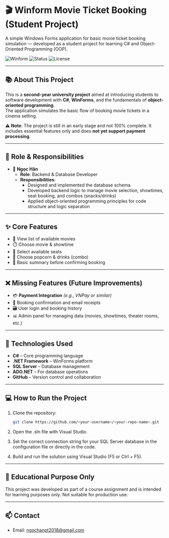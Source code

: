 # 🎬 Winform Movie Ticket Booking (Student Project)

A simple Windows Forms application for basic movie ticket booking simulation — developed as a student project for learning C# and Object-Oriented Programming (OOP).

![Winform](https://img.shields.io/badge/Platform-Windows%20Forms-blue)
![Status](https://img.shields.io/badge/Status-Learning%20Project-yellow)
![License](https://img.shields.io/badge/License-MIT-green)

---

## 📚 About This Project

This is a **second-year university project** aimed at introducing students to software development with **C#**, **WinForms**, and the fundamentals of **object-oriented programming**.  
The application simulates the basic flow of booking movie tickets in a cinema setting.

⚠️ **Note**: The project is still in an early stage and not 100% complete. It includes essential features only and does **not yet support payment processing**.

---

## 🔑 Role & Responsibilities

- 👤 **Ngọc Hân**  
  - **Role**: Backend & Database Developer  
  - **Responsibilities**:
    - Designed and implemented the database schema
    - Developed backend logic to manage movie selection, showtimes, seat booking, and combos (snacks/drinks)
    - Applied object-oriented programming principles for code structure and logic separation

---

## ✨ Core Features

- 🎥 View list of available movies
- ⏱️ Choose movie & showtime
- 💺 Select available seats
- 🍿 Choose popcorn & drinks (combo)
- 📝 Basic summary before confirming booking

---

## ❌ Missing Features (Future Improvements)

- 💳 **Payment Integration** *(e.g., VNPay or similar)*
- 🧾 Booking confirmation and email receipts
- 🗃️ User login and booking history
- 📊 Admin panel for managing data (movies, showtimes, theater rooms, etc.)

---

## 🧠 Technologies Used

- **C#** – Core programming language
- **.NET Framework** – WinForms platform
- **SQL Server** – Database management
- **ADO.NET** – For database operations
- **GitHub** – Version control and collaboration

---

## 💻 How to Run the Project

1. Clone the repository:
   ```bash
   git clone https://github.com/<your-username>/<your-repo-name>.git
   ```

2. Open the .sln file with Visual Studio.
3. Set the correct connection string for your SQL Server database in the configuration file or directly in the code.
4. Build and run the solution using Visual Studio (F5 or Ctrl + F5).

---

## 📌 Educational Purpose Only

This project was developed as part of a course assignment and is intended for learning purposes only. Not suitable for production use.

---

## 📫 Contact

- Email: ngochanpt2018@gmail.com



